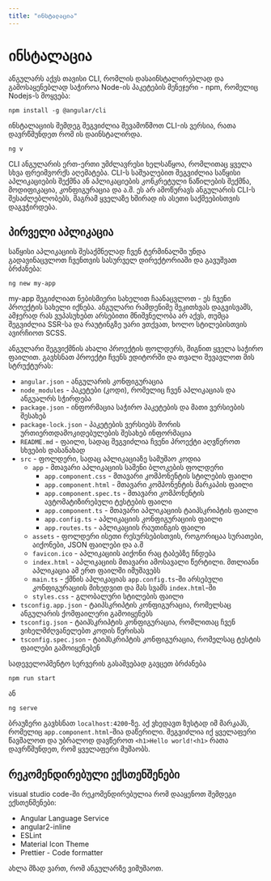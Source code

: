 ```yaml
---
title: "ინსტალაცია"
---
```


# ინსტალაცია

ანგულარს აქვს თავისი CLI, რომლის დასაინსტალირებლად და გამოსაყენებლად საჭიროა
Node-ის პაკეტების მენეჯერი - npm, რომელიც Nodejs-ს მოყვება:

```
npm install -g @angular/cli
```

ინსტალაციის შემდეგ შეგვიძლია შევამოწმოთ CLI-ის ვერსია, რათა დავრწმუნდეთ რომ ის დაინსტალირდა.

```
ng v
```

CLI ანგულარის ერთ-ერთი უმძლავრესი ხელსაწყოა, რომლითაც ყველა სხვა ფრეიმვორქს აღემატება.
CLI-ს საშუალებით შეგვიძლია საწყისი აპლიკაციების შექმნა ან აპლიკაციების კონკრეტული ნაწილების
შექმნა, მოდიფიკაცია, კონფიგურაცია და ა.შ. ეს არ ამოწურავს ანგულარის CLI-ს შესაძლებლობებს,
მაგრამ ყველაზე ხშირად ის ასეთი საქმეებისთვის დაგვჭირდება.

## პირველი აპლიკაცია

საწყისი აპლიკაციის შესაქმნელად ჩვენ ტერმინალში უნდა გადავინაცვლოთ ჩვენთვის სასურველ დირექტორიაში
და გავუშვათ ბრძანება:

```
ng new my-app
```

my-app შეგიძლიათ ნებისმიერი სახელით ჩაანაცვლოთ - ეს ჩვენი პროექტის სახელი იქნება.
ანგულარი რამდენიმე შეკითხვას დაგვისვამს, ამჯერად რას ვუპასუხებთ არსებითი მნიშვნელობა
არ აქვს, თუმცა შეგვიძლია SSR-სა და რაუტინგზე უარი ვთქვათ, ხოლო სტილებისთვის ავირჩიოთ SCSS.

ანგულარი შეგვიქმნის ახალი პროექტის ფოლდერს, შიგნით ყველა საჭირო ფაილით. გავხსნათ პროექტი
ჩვენს ედიტორში და თვალი შევავლოთ მის სტრუქტურას:

- `angular.json` - ანგულარის კონფიგურაცია
- `node_modules` - პაკეტები (კოდი), რომელიც ჩვენ აპლიკაციას და ანგუალრს სჭირდება
- `package.json` - ინფორმაცია საჭირო პაკეტების და მათი ვერსიების შესახებ
- `package-lock.json` - პაკეტების ვერსიებს შორის ურთიერთდამოკიდებულების შესახებ ინფორმაცია
- `README.md` - ფაილი, სადაც შეგვიძლია ჩვენი პროექტი აღვწეროთ სხვების დასანახად
- `src` - ფოლდერი, სადაც აპლიკაციაზე სამუშაო კოდია
  - `app` - მთავარი აპლიკაციის საშენი ბლოკების ფოლდერი
    - `app.component.css` - მთავარი კომპონენტის სტილების ფაილი
    - `app.component.html` - მთავარი კომპონენტის მარკაპის ფაილი
    - `app.component.spec.ts` - მთავარი კომპონენტის ავტომატიზირებული ტესტების ფაილი
    - `app.component.ts` - მთავარი აპლიკაციის ტაიპსკრიპტის ფაილი
    - `app.config.ts` - აპლიკაციის კონფიგურაციის ფაილი
    - `app.routes.ts` - აპლიკაციის რაუთინგის ფაილი
  - `assets` - ფოლდერი ისეთი რესურსებისთვის, როგორიცაა სურათები, აიქონები, JSON ფაილები და ა.შ
  - `favicon.ico` - აპლიკაციის აიქონი რაც ტაბებზე ჩნდება
  - `index.html` - აპლიკაციის მთავარი ამოსავალი წერტილი. მთლიანი აპლიკაცია ამ ერთ ფაილში იმუშავებს
  - `main.ts` - ქმნის აპლიკაციას `app.config.ts`-ში არსებული კონფიგურაციის მიხედვით და მას სვამს `index.html`-ში
  - `styles.css` - გლობალური სტილების ფაილი
- `tsconfig.app.json` - ტაიპსკრიპტის კონფიგურაცია, რომელსაც ანგულარის ქომფაილერი გამოიყენებს
- `tsconfig.json` - ტაიპსკრიპტის კონფიგურაცია, რომლითაც ჩვენ ვიხელმძღვანელებთ კოდის წერისას
- `tsconfig.spec.json` - ტაიპსკრიპტის კონფიგურაცია, რომელსაც ტესტის ფაილები გამოიყენებენ

სადეველოპმენტო სერვერის გასაშვებად გავცეთ ბრძანება

```
npm run start
```

ან

```
ng serve
```

ბრაუზერი გავხსნათ `localhost:4200`-ზე. აქ ვხედავთ ზუსტად იმ მარკაპს, რომელიც `app.component.html`-შია დაწერილი.
შეგვიძლია იქ ყველაფერი წავშალოთ და უბრალოდ დავწეროთ `<h1>Hello world!<h1>` რათა დავრწმუნდეთ, რომ ყველაფერი
მუშაობს.

## რეკომენდირებული ექსთენშენები

visual studio code-ში რეკომენდირებულია რომ დააყენოთ შემდეგი ექსთენშენები:

- Angular Language Service
- angular2-inline
- ESLint
- Material Icon Theme
- Prettier - Code formatter

ახლა მზად ვართ, რომ ანგულარზე ვიმუშაოთ.
